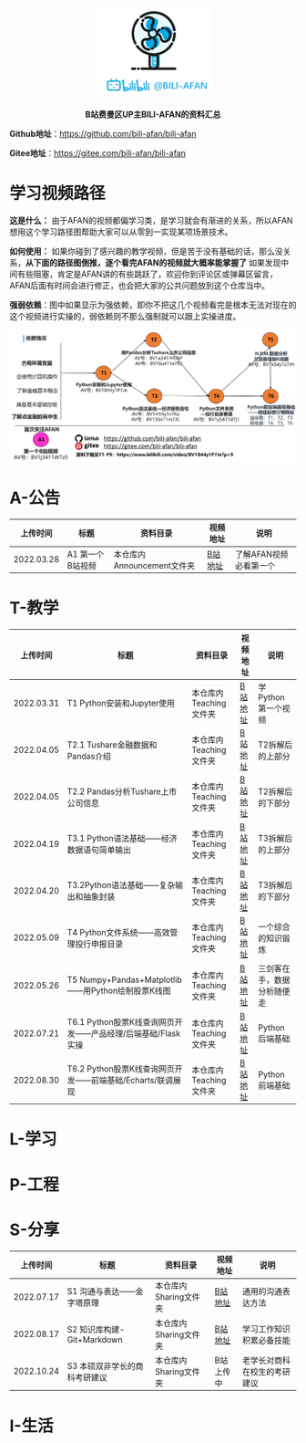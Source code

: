 <h1 align="center">
   <img src="./pics/logo.png" height="150">
    <br>
</h1>

<p align="center">
    <strong>B站费曼区UP主BILI-AFAN的资料汇总</strong>
</p>

**Github地址**：https://github.com/bili-afan/bili-afan

**Gitee地址**：https://gitee.com/bili-afan/bili-afan

# 学习视频路径

**这是什么：** 由于AFAN的视频都偏学习类，是学习就会有渐进的关系，所以AFAN想用这个学习路径图帮助大家可以从零到一实现某项场景技术。

**如何使用：** 如果你碰到了感兴趣的教学视频，但是苦于没有基础的话，那么没关系，**从下面的路径图倒推，逐个看完AFAN的视频就大概率能掌握了** 如果发现中间有些阻塞，肯定是AFAN讲的有些跳跃了，欢迎你到评论区或弹幕区留言，AFAN后面有时间会进行修正，也会把大家的公共问题放到这个仓库当中。

**强弱依赖**：图中如果显示为强依赖，即你不把这几个视频看完是根本无法对现在的这个视频进行实操的，弱依赖则不那么强制就可以跟上实操进度。

![](./pics/视频关系.png)

# A-公告

| 上传时间       | 标题         | 资料目录                | 视频地址                                                | 说明            |
| ---------- | ---------- | ------------------- | --------------------------------------------------- | ------------- |
| 2022.03.28 | A1 第一个B站视频 | 本仓库内Announcement文件夹 | [B站地址](https://www.bilibili.com/video/BV1j3411W7z5) | 了解AFAN视频必看第一个 |

# T-教学

| 上传时间       | 标题                                         | 资料目录            | 视频地址                                                 | 说明            |
| ---------- | ------------------------------------------ | --------------- | ---------------------------------------------------- | ------------- |
| 2022.03.31 | T1 Python安装和Jupyter使用                      | 本仓库内Teaching文件夹 | [B站地址](https://www.bilibili.com/video/BV1B44y1P7Je)  | 学Python第一个视频  |
| 2022.04.05 | T2.1 Tushare金融数据和Pandas介绍                  | 本仓库内Teaching文件夹 | [B站地址](https://www.bilibili.com/video/bv1a3411H7kP)  | T2拆解后的上部分     |
| 2022.04.05 | T2.2 Pandas分析Tushare上市公司信息                 | 本仓库内Teaching文件夹 | [B站地址](https://www.bilibili.com/video/BV16u411e7fU)  | T2拆解后的下部分     |
| 2022.04.19 | T3.1 Python语法基础——经济数据语句简单输出                | 本仓库内Teaching文件夹 | [B站地址](https://www.bilibili.com/video/BV1HY4y1v7Ke/) | T3拆解后的上部分     |
| 2022.04.20 | T3.2Python语法基础——复杂输出和抽象封装                  | 本仓库内Teaching文件夹 | [B站地址](https://www.bilibili.com/video/BV135411m7JC/) | T3拆解后的下部分     |
| 2022.05.09 | T4 Python文件系统——高效管理投行申报目录                  | 本仓库内Teaching文件夹 | [B站地址](https://www.bilibili.com/video/BV1y5411d7j1/) | 一个综合的知识锻炼     |
| 2022.05.26 | T5 Numpy+Pandas+Matplotlib——用Python绘制股票K线图 | 本仓库内Teaching文件夹 | [B站地址](https://www.bilibili.com/video/BV1kS4y1z7JH/) | 三剑客在手，数据分析随便走 |
| 2022.07.21 | T6.1 Python股票K线查询网页开发——产品经理/后端基础/Flask实操   | 本仓库内Teaching文件夹 | [B站地址](https://www.bilibili.com/video/BV17Y4y1j7NB)  | Python后端基础    |
| 2022.08.30 | T6.2 Python股票K线查询网页开发——前端基础/Echarts/联调展现   | 本仓库内Teaching文件夹 | [B站地址](https://www.bilibili.com/video/BV1VT411c7LJ/) | Python前端基础    |



# L-学习

# P-工程

# S-分享

| 上传时间       | 标题                    | 资料目录           | 视频地址                                                 | 说明             |
| ---------- | --------------------- | -------------- | ---------------------------------------------------- | -------------- |
| 2022.07.17 | S1 沟通与表达——金字塔原理       | 本仓库内Sharing文件夹 | [B站地址](https://www.bilibili.com/video/BV1kr4y1j75c/) | 通用的沟通表达方法      |
| 2022.08.17 | S2 知识库构建-Git+Markdown | 本仓库内Sharing文件夹 | [B站地址](https://www.bilibili.com/video/BV1cW4y1a7YB/) | 学习工作知识积累必备技能   |
| 2022.10.24 | S3 本硕双非学长的商科考研建议      | 本仓库内Sharing文件夹 | B站上传中                                                | 老学长对商科在校生的考研建议 |

# I-生活
